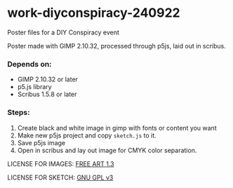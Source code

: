 # work-diyconspiracy-240922
Poster files for a DIY Conspiracy event

Poster made with GIMP 2.10.32, processed through p5js, laid out in scribus.

### Depends on:
- GIMP 2.10.32 or later
- p5.js library
- Scribus 1.5.8 or later


### Steps:
1. Create black and white image in gimp with fonts or content you want
2. Make new p5js project and copy `sketch.js` to it.
3. Save p5js image
4. Open in scribus and lay out image for CMYK color separation.

LICENSE FOR IMAGES: [FREE ART 1.3](https://artlibre.org/licence/lal/en/)

LICENSE FOR SKETCH: [GNU GPL v3](https://www.gnu.org/licenses/gpl-3.0.en.html)
